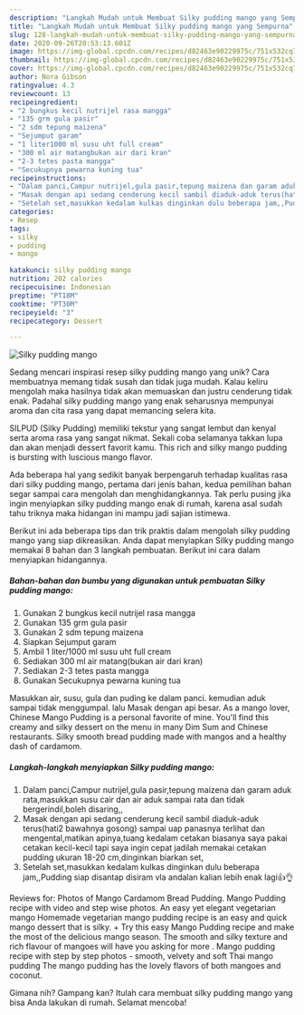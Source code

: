 ```yaml
---
description: "Langkah Mudah untuk Membuat Silky pudding mango yang Sempurna"
title: "Langkah Mudah untuk Membuat Silky pudding mango yang Sempurna"
slug: 128-langkah-mudah-untuk-membuat-silky-pudding-mango-yang-sempurna
date: 2020-09-26T20:53:13.601Z
image: https://img-global.cpcdn.com/recipes/d82463e90229975c/751x532cq70/silky-pudding-mango-foto-resep-utama.jpg
thumbnail: https://img-global.cpcdn.com/recipes/d82463e90229975c/751x532cq70/silky-pudding-mango-foto-resep-utama.jpg
cover: https://img-global.cpcdn.com/recipes/d82463e90229975c/751x532cq70/silky-pudding-mango-foto-resep-utama.jpg
author: Nora Gibson
ratingvalue: 4.3
reviewcount: 13
recipeingredient:
- "2 bungkus kecil nutrijel rasa mangga"
- "135 grm gula pasir"
- "2 sdm tepung maizena"
- "Sejumput garam"
- "1 liter1000 ml susu uht full cream"
- "300 ml air matangbukan air dari kran"
- "2-3 tetes pasta mangga"
- "Secukupnya pewarna kuning tua"
recipeinstructions:
- "Dalam panci,Campur nutrijel,gula pasir,tepung maizena dan garam aduk rata,masukkan susu cair dan air aduk sampai rata dan tidak bergerindil,boleh disaring,,"
- "Masak dengan api sedang cenderung kecil sambil diaduk-aduk terus(hati2 bawahnya gosong) sampai uap panasnya terlihat dan mengental,matikan apinya,tuang kedalam cetakan biasanya saya pakai cetakan kecil-kecil tapi saya ingin cepat jadilah memakai cetakan pudding ukuran 18-20 cm,dinginkan biarkan set,"
- "Setelah set,masukkan kedalam kulkas dinginkan dulu beberapa jam,,Pudding siap disantap disiram vla andalan kalian lebih enak lagi👍👌"
categories:
- Resep
tags:
- silky
- pudding
- mango

katakunci: silky pudding mango 
nutrition: 202 calories
recipecuisine: Indonesian
preptime: "PT18M"
cooktime: "PT30M"
recipeyield: "3"
recipecategory: Dessert

---
```



![Silky pudding mango](https://img-global.cpcdn.com/recipes/d82463e90229975c/751x532cq70/silky-pudding-mango-foto-resep-utama.jpg)

Sedang mencari inspirasi resep silky pudding mango yang unik? Cara membuatnya memang tidak susah dan tidak juga mudah. Kalau keliru mengolah maka hasilnya tidak akan memuaskan dan justru cenderung tidak enak. Padahal silky pudding mango yang enak seharusnya mempunyai aroma dan cita rasa yang dapat memancing selera kita.

SILPUD (Silky Pudding) memiliki tekstur yang sangat lembut dan kenyal serta aroma rasa yang sangat nikmat. Sekali coba selamanya takkan lupa dan akan menjadi dessert favorit kamu. This rich and silky mango pudding is bursting with luscious mango flavor.

Ada beberapa hal yang sedikit banyak berpengaruh terhadap kualitas rasa dari silky pudding mango, pertama dari jenis bahan, kedua pemilihan bahan segar sampai cara mengolah dan menghidangkannya. Tak perlu pusing jika ingin menyiapkan silky pudding mango enak di rumah, karena asal sudah tahu triknya maka hidangan ini mampu jadi sajian istimewa.


Berikut ini ada beberapa tips dan trik praktis dalam mengolah silky pudding mango yang siap dikreasikan. Anda dapat menyiapkan Silky pudding mango memakai 8 bahan dan 3 langkah pembuatan. Berikut ini cara dalam menyiapkan hidangannya.

<!--inarticleads1-->

##### Bahan-bahan dan bumbu yang digunakan untuk pembuatan Silky pudding mango:

1. Gunakan 2 bungkus kecil nutrijel rasa mangga
1. Gunakan 135 grm gula pasir
1. Gunakan 2 sdm tepung maizena
1. Siapkan Sejumput garam
1. Ambil 1 liter/1000 ml susu uht full cream
1. Sediakan 300 ml air matang(bukan air dari kran)
1. Sediakan 2-3 tetes pasta mangga
1. Gunakan Secukupnya pewarna kuning tua


Masukkan air, susu, gula dan puding ke dalam panci. kemudian aduk sampai tidak menggumpal. lalu Masak dengan api besar. As a mango lover, Chinese Mango Pudding is a personal favorite of mine. You&#39;ll find this creamy and silky dessert on the menu in many Dim Sum and Chinese restaurants. Silky smooth bread pudding made with mangos and a healthy dash of cardamom. 

<!--inarticleads2-->

##### Langkah-langkah menyiapkan Silky pudding mango:

1. Dalam panci,Campur nutrijel,gula pasir,tepung maizena dan garam aduk rata,masukkan susu cair dan air aduk sampai rata dan tidak bergerindil,boleh disaring,,
1. Masak dengan api sedang cenderung kecil sambil diaduk-aduk terus(hati2 bawahnya gosong) sampai uap panasnya terlihat dan mengental,matikan apinya,tuang kedalam cetakan biasanya saya pakai cetakan kecil-kecil tapi saya ingin cepat jadilah memakai cetakan pudding ukuran 18-20 cm,dinginkan biarkan set,
1. Setelah set,masukkan kedalam kulkas dinginkan dulu beberapa jam,,Pudding siap disantap disiram vla andalan kalian lebih enak lagi👍👌


Reviews for: Photos of Mango Cardamom Bread Pudding. Mango Pudding recipe with video and step wise photos. An easy yet elegant vegetarian mango Homemade vegetarian mango pudding recipe is an easy and quick mango dessert that is silky. + Try this easy Mango Pudding recipe and make the most of the delicious mango season. The smooth and silky texture and rich flavour of mangoes will have you asking for more ‍. Mango pudding recipe with step by step photos - smooth, velvety and soft Thai mango pudding The mango pudding has the lovely flavors of both mangoes and coconut. 

Gimana nih? Gampang kan? Itulah cara membuat silky pudding mango yang bisa Anda lakukan di rumah. Selamat mencoba!
